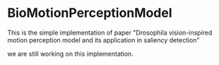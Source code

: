 # BioMotionPerceptionModel

This is the simple implementation of paper "Drosophila vision-inspired motion perception model and its application in saliency detection"

we are still working on this implementation.
